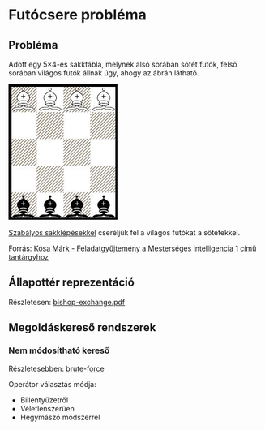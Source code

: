 # Futócsere probléma

## Probléma

Adott egy 5×4-es sakktábla, melynek alsó sorában sötét futók, felső sorában világos futók állnak úgy, ahogy
az ábrán látható.

![bishop table](bishop.jpg "Bishop table")

[Szabályos sakklépésekkel](https://en.wikipedia.org/wiki/Bishop_(chess)#Movement) cseréljük fel a világos futókat a sötétekkel.

Forrás: [Kósa Márk - Feladatgyűjtemény a Mesterséges intelligencia 1 című tantárgyhoz](https://arato.inf.unideb.hu/kosa.mark/mestint/feladatsor.pdf)

## Állapottér reprezentáció

Részletesen: [bishop-exchange.pdf](docs/bishop-exchange.pdf)

## Megoldáskereső rendszerek

### Nem módosítható kereső

Részletesebben: [brute-force](brute-force/)

Operátor választás módja:

- Billentyűzetről
- Véletlenszerűen
- Hegymászó módszerrel